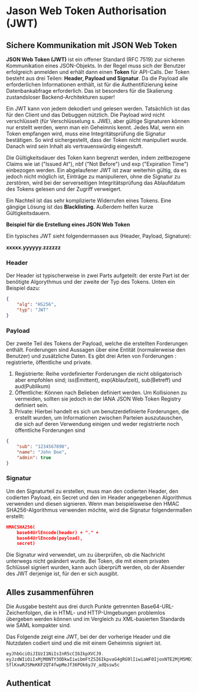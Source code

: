 # Jason Web Token Authorisation (JWT)
## Sichere Kommunikation mit JSON Web Token
**JSON Web Token (JWT)** ist ein offener Standard (RFC 7519) zur sicheren Kommunikation eines JSON-Objekts. In der Regel muss sich der Benutzer erfolgreich anmelden und erhält dann einen **Token** für API-Calls. Der Token besteht aus drei Teilen: **Header, Payload und Signatur**. Da die Payload alle erforderlichen Informationen enthält, ist für die Authentifizierung keine Datenbankabfrage erforderlich. Das ist besonders für die Skalierung zustandsloser Backend-Architekturen super!

Ein JWT kann von jedem dekodiert und gelesen werden. Tatsächlich ist das für den Client und das Debuggen nützlich. Die Payload wird nicht verschlüsselt (für Verschlüsselung s. JWE), aber gültige Signaturen können nur erstellt werden, wenn man ein Geheimnis kennt. Jedes Mal, wenn ein Token empfangen wird, muss eine Integritätsprüfung die Signatur bestätigen. So wird sichergestellt, dass der Token nicht manipuliert wurde. Danach wird sein Inhalt als vertrauenswürdig eingestuft.

Die Gültigkeitsdauer des Token kann begrenzt werden, indem zeitbezogene Claims wie iat ("Issued At"), nbf ("Not Before") und exp ("Expiration Time") einbezogen werden. Ein abgelaufener JWT ist zwar weiterhin gültig, da es jedoch nicht möglich ist, Einträge zu manipulieren, ohne die Signatur zu zerstören, wird bei der serverseitigen Integritätsprüfung das Ablaufdatum des Tokens gelesen und der Zugriff verweigert.

Ein Nachteil ist das sehr komplizierte Widerrufen eines Tokens. Eine gängige Lösung ist das **Blacklisting**. Außerdem helfen kurze Gültigkeitsdauern.

**Beispiel für die Erstellung eines JSON Web Token**

Ein typisches JWT sieht folgendermassen aus (Header, Payload, Signature):

**xxxxx.yyyyyy.zzzzzz**


### Header
Der Header ist typischerweise in zwei Parts aufgeteilt: der erste Part ist der benötigte Algorythmus und der zweite der Typ des Tokens. Unten ein Beispiel dazu:
```json
{
    "alg": "HS256",
    "typ": "JWT"
}
```

### Payload
Der zweite Teil des Tokens der Payload, welche die erstellten Forderungen enthält. Forderungen sind Aussagen über eine Entität (normalerweise den Benutzer) und zusätzliche Daten. Es gibt drei Arten von Forderungen : registrierte, öffentliche und private.
1. Registrierte: Reihe vordefinierter Forderungen die nicht obligatorisch aber empfohlen sind; iss(Emittent), exp(Ablaufzeit), sub(Betreff) und aud(Publikum)
2. Öffentliche: Können nach Belieben definiert werden. Um Kollisionen zu vermeiden, sollten sie jedoch in der IANA JSON Web Token Registry definiert sein.
3. Private: Hierbei handelt es sich um benutzerdefinierte Forderungen, die erstellt wurden, um Informationen zwischen Parteien auszutauschen, die sich auf deren Verwendung einigen und weder registrierte noch öffentliche Forderungen sind
```json
{
    "sub": "1234567890",
    "name": "John Doe",
    "admin": true
}
```

### Signatur
Um den Signaturteil zu erstellen, muss man den codierten Header, den codierten Payload, ein Secret und den im Header angegebenen Algorithmus verwenden und diesen signieren.
Wenn man beispielsweise den HMAC SHA256-Algorithmus verwenden möchte, wird die Signatur folgendermaßen erstellt:
```json
HMACSHA256(
    base64UrlEncode(header) + "." +
    base64UrlEncode(payload),
    secret)
```
Die Signatur wird verwendet, um zu überprüfen, ob die Nachricht unterwegs nicht geändert wurde. Bei Token, die mit einem privaten Schlüssel signiert wurden, kann auch überprüft werden, ob der Absender des JWT derjenige ist, für den er sich ausgibt.

## Alles zusammenführen
Die Ausgabe besteht aus drei durch Punkte getrennten Base64-URL-Zeichenfolgen, die in HTML- und HTTP-Umgebungen problemlos übergeben werden können und im Vergleich zu XML-basierten Standards wie SAML kompakter sind.

Das Folgende zeigt eine JWT, bei der der vorherige Header und die Nutzdaten codiert sind und die mit einem Geheimnis signiert ist. 

```javascript
eyJhbGciOiJIUzI1NiIsInR5cCI6IkpXVCJ9.
eyJzdWIiOiIxMjM0NTY3ODkwIiwibmFtZSI6IkpvaG4gRG9lIiwiaWF0IjoxNTE2MjM5MDIyfQ.
SflKxwRJSMeKKF2QT4fwpMeJf36POk6yJV_adQssw5c
```

## Authenticat
